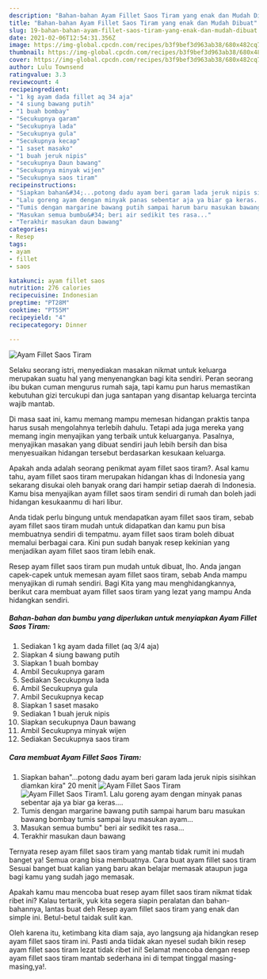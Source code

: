 ```yaml
---
description: "Bahan-bahan Ayam Fillet Saos Tiram yang enak dan Mudah Dibuat"
title: "Bahan-bahan Ayam Fillet Saos Tiram yang enak dan Mudah Dibuat"
slug: 19-bahan-bahan-ayam-fillet-saos-tiram-yang-enak-dan-mudah-dibuat
date: 2021-02-06T12:54:31.356Z
image: https://img-global.cpcdn.com/recipes/b3f9bef3d963ab38/680x482cq70/ayam-fillet-saos-tiram-foto-resep-utama.jpg
thumbnail: https://img-global.cpcdn.com/recipes/b3f9bef3d963ab38/680x482cq70/ayam-fillet-saos-tiram-foto-resep-utama.jpg
cover: https://img-global.cpcdn.com/recipes/b3f9bef3d963ab38/680x482cq70/ayam-fillet-saos-tiram-foto-resep-utama.jpg
author: Lulu Townsend
ratingvalue: 3.3
reviewcount: 4
recipeingredient:
- "1 kg ayam dada fillet aq 34 aja"
- "4 siung bawang putih"
- "1 buah bombay"
- "Secukupnya garam"
- "Secukupnya lada"
- "Secukupnya gula"
- "Secukupnya kecap"
- "1 saset masako"
- "1 buah jeruk nipis"
- "secukupnya Daun bawang"
- "Secukupnya minyak wijen"
- "Secukupnya saos tiram"
recipeinstructions:
- "Siapkan bahan&#34;...potong dadu ayam beri garam lada jeruk nipis sisihkan diamkan kira&#34; 20 menit"
- "Lalu goreng ayam dengan minyak panas sebentar aja ya biar ga keras...."
- "Tumis dengan margarine bawang putih sampai harum baru masukan bawang bombay tumis sampai layu masukan ayam..."
- "Masukan semua bumbu&#34; beri air sedikit tes rasa..."
- "Terakhir masukan daun bawang"
categories:
- Resep
tags:
- ayam
- fillet
- saos

katakunci: ayam fillet saos 
nutrition: 276 calories
recipecuisine: Indonesian
preptime: "PT28M"
cooktime: "PT55M"
recipeyield: "4"
recipecategory: Dinner

---
```



![Ayam Fillet Saos Tiram](https://img-global.cpcdn.com/recipes/b3f9bef3d963ab38/680x482cq70/ayam-fillet-saos-tiram-foto-resep-utama.jpg)

Selaku seorang istri, menyediakan masakan nikmat untuk keluarga merupakan suatu hal yang menyenangkan bagi kita sendiri. Peran seorang ibu bukan cuman mengurus rumah saja, tapi kamu pun harus memastikan kebutuhan gizi tercukupi dan juga santapan yang disantap keluarga tercinta wajib mantab.

Di masa  saat ini, kamu memang mampu memesan hidangan praktis tanpa harus susah mengolahnya terlebih dahulu. Tetapi ada juga mereka yang memang ingin menyajikan yang terbaik untuk keluarganya. Pasalnya, menyajikan masakan yang dibuat sendiri jauh lebih bersih dan bisa menyesuaikan hidangan tersebut berdasarkan kesukaan keluarga. 



Apakah anda adalah seorang penikmat ayam fillet saos tiram?. Asal kamu tahu, ayam fillet saos tiram merupakan hidangan khas di Indonesia yang sekarang disukai oleh banyak orang dari hampir setiap daerah di Indonesia. Kamu bisa menyajikan ayam fillet saos tiram sendiri di rumah dan boleh jadi hidangan kesukaanmu di hari libur.

Anda tidak perlu bingung untuk mendapatkan ayam fillet saos tiram, sebab ayam fillet saos tiram mudah untuk didapatkan dan kamu pun bisa membuatnya sendiri di tempatmu. ayam fillet saos tiram boleh dibuat memalui berbagai cara. Kini pun sudah banyak resep kekinian yang menjadikan ayam fillet saos tiram lebih enak.

Resep ayam fillet saos tiram pun mudah untuk dibuat, lho. Anda jangan capek-capek untuk memesan ayam fillet saos tiram, sebab Anda mampu menyajikan di rumah sendiri. Bagi Kita yang mau menghidangkannya, berikut cara membuat ayam fillet saos tiram yang lezat yang mampu Anda hidangkan sendiri.

<!--inarticleads1-->

##### Bahan-bahan dan bumbu yang diperlukan untuk menyiapkan Ayam Fillet Saos Tiram:

1. Sediakan 1 kg ayam dada fillet (aq 3/4 aja)
1. Siapkan 4 siung bawang putih
1. Siapkan 1 buah bombay
1. Ambil Secukupnya garam
1. Sediakan Secukupnya lada
1. Ambil Secukupnya gula
1. Ambil Secukupnya kecap
1. Siapkan 1 saset masako
1. Sediakan 1 buah jeruk nipis
1. Siapkan secukupnya Daun bawang
1. Ambil Secukupnya minyak wijen
1. Sediakan Secukupnya saos tiram




<!--inarticleads2-->

##### Cara membuat Ayam Fillet Saos Tiram:

1. Siapkan bahan&#34;...potong dadu ayam beri garam lada jeruk nipis sisihkan diamkan kira&#34; 20 menit
<img src="https://img-global.cpcdn.com/steps/a5f86b70588e32b2/160x128cq70/ayam-fillet-saos-tiram-langkah-memasak-1-foto.jpg" alt="Ayam Fillet Saos Tiram"><img src="https://img-global.cpcdn.com/steps/efcbf3e14ec5f92a/160x128cq70/ayam-fillet-saos-tiram-langkah-memasak-1-foto.jpg" alt="Ayam Fillet Saos Tiram">1. Lalu goreng ayam dengan minyak panas sebentar aja ya biar ga keras....
1. Tumis dengan margarine bawang putih sampai harum baru masukan bawang bombay tumis sampai layu masukan ayam...
1. Masukan semua bumbu&#34; beri air sedikit tes rasa...
1. Terakhir masukan daun bawang




Ternyata resep ayam fillet saos tiram yang mantab tidak rumit ini mudah banget ya! Semua orang bisa membuatnya. Cara buat ayam fillet saos tiram Sesuai banget buat kalian yang baru akan belajar memasak ataupun juga bagi kamu yang sudah jago memasak.

Apakah kamu mau mencoba buat resep ayam fillet saos tiram nikmat tidak ribet ini? Kalau tertarik, yuk kita segera siapin peralatan dan bahan-bahannya, lantas buat deh Resep ayam fillet saos tiram yang enak dan simple ini. Betul-betul taidak sulit kan. 

Oleh karena itu, ketimbang kita diam saja, ayo langsung aja hidangkan resep ayam fillet saos tiram ini. Pasti anda tiidak akan nyesel sudah bikin resep ayam fillet saos tiram lezat tidak ribet ini! Selamat mencoba dengan resep ayam fillet saos tiram mantab sederhana ini di tempat tinggal masing-masing,ya!.

